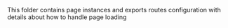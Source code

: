 This folder contains page instances and exports routes configuration with details about how to handle page loading
